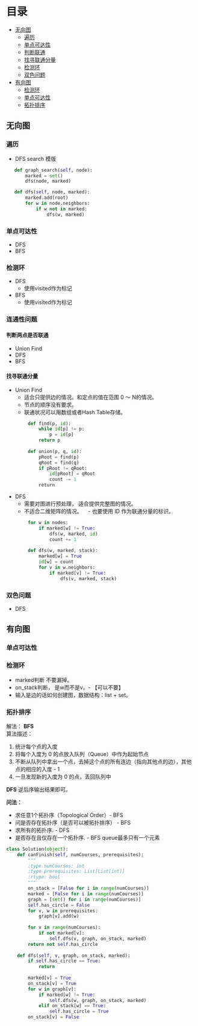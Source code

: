 
# 目录
   * [无向图](#无向图)
      * [遍历](#遍历)
      * [单点可达性](#单点可达性)
      * [判断联通](#判断联通)
      * [找寻联通分量](#找寻联通分量)
      * [检测环](#检测环)
      * [双色问题](#双色问题)
   * [有向图](#有向图)
      * [检测环](#检测环)
      * [单点可达性](#单点可达性)
      * [拓扑排序](#拓扑排序)

## 无向图
### 遍历
* DFS search 模版
```python
   def graph_search(self, node):
       marked = set()
       dfs(node, marked)

   def dfs(self, node, marked):
       marked.add(root)
       for w in node.neighbors:
           if w not in marked:
               dfs(w, marked)
```
### 单点可达性
 * DFS
 * BFS
### 检测环
 * DFS
   - 使用visited作为标记 
 * BFS
   - 使用visited作为标记
 
### 连通性问题
#### 判断两点是否联通
 * Union Find
 * DFS
 * BFS
 
#### 找寻联通分量
 * Union Find 
     - 适合只提供边的情况。和定点的值在范围 0 ～ N的情况。
     - 节点的顺序没有要求。 
     - 联通状况可以用数组或者Hash Table存储。
     
```python
        def find(p, id):
            while id[p] != p:
                p = id[p]
            return p
            
        def union(p, q, id):
            pRoot = find(p)
            qRoot = find(q)
            if pRoot != qRoot:
                id[pRoot] = qRoot
                count -= 1
            return
```
 * DFS 
    - 需要对图进行预处理， 适合提供完整图的情况。
    - 不适合二维矩阵的情况。
    - 也要使用 ID 作为联通分量的标识。
     
```python
        for w in nodes:
            if marked[w] != True:
                dfs(w, marked, id)
                count += 1
              
        def dfs(w, marked, stack):
            marked[w] = True
            id[w] = count
            for v in w.neighbors:
                if marked[v] != True:
                    dfs(v, marked, stack)
```
### 双色问题
   * DFS
    
## 有向图
### 单点可达性
### 检测环
  + marked判断 不要漏掉。
  + on_stack判断， 是w而不是v。- 【可以不要】
  + 输入是边的话如何创建图，数据结构：list + set。

### 拓扑排序
  解法：
  **BFS**  
  算法描述：
  1. 统计每个点的入度  
  2. 将每个入度为 0 的点放入队列（Queue）中作为起始节点  
  3. 不断从队列中拿出一个点，去掉这个点的所有连边（指向其他点的边），其他点的相应的入度 - 1  
  4. 一旦发现新的入度为 0 的点，丢回队列中  

  **DFS**
  逆后序输出结果即可。
  
  **问法：**
  - 求任意1个拓扑序（Topological Order）- BFS
  - 问是否存在拓扑序（是否可以被拓扑排序） - BFS
  - 求所有的拓扑序. - DFS
  - 是否存在且仅存在一个拓扑序. - BFS queue最多只有一个元素

```python
class Solution(object):
    def canFinish(self, numCourses, prerequisites):
        """
        :type numCourses: int
        :type prerequisites: List[List[int]]
        :rtype: bool
        """
        on_stack = [False for i in range(numCourses)]
        marked = [False for i in range(numCourses)]
        graph = [set() for i in range(numCourses)]
        self.has_circle = False
        for v, w in prerequisites:
            graph[v].add(w)    
        
        for v in range(numCourses):
            if not marked[v]:
                self.dfs(v, graph, on_stack, marked)
        return not self.has_circle
    
    def dfs(self, v, graph, on_stack, marked):        
        if self.has_circle == True:
            return
        
        marked[v] = True
        on_stack[v] = True
        for w in graph[v]:
            if marked[w] != True:
                self.dfs(w, graph, on_stack, marked)
            elif on_stack[w] == True:
                self.has_circle = True
        on_stack[v] = False
```
